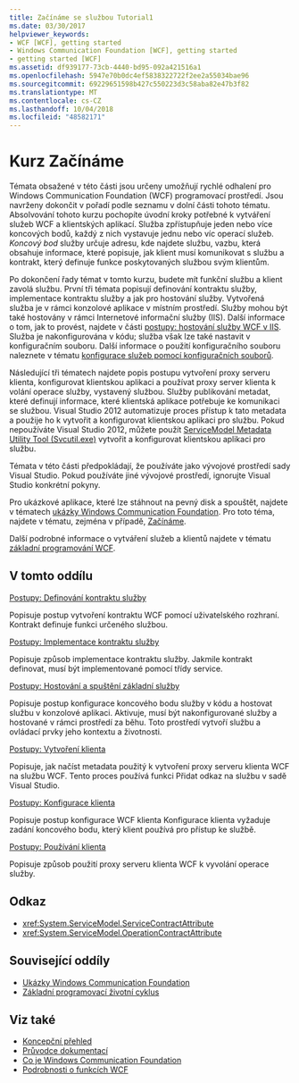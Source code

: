 ```yaml
---
title: Začínáme se službou Tutorial1
ms.date: 03/30/2017
helpviewer_keywords:
- WCF [WCF], getting started
- Windows Communication Foundation [WCF], getting started
- getting started [WCF]
ms.assetid: df939177-73cb-4440-bd95-092a421516a1
ms.openlocfilehash: 5947e70b0dc4ef5838322722f2ee2a55034bae96
ms.sourcegitcommit: 69229651598b427c550223d3c58aba82e47b3f82
ms.translationtype: MT
ms.contentlocale: cs-CZ
ms.lasthandoff: 10/04/2018
ms.locfileid: "48582171"
---
```

# <a name="getting-started-tutorial"></a>Kurz Začínáme
Témata obsažené v této části jsou určeny umožňují rychlé odhalení pro Windows Communication Foundation (WCF) programovací prostředí. Jsou navrženy dokončit v pořadí podle seznamu v dolní části tohoto tématu. Absolvování tohoto kurzu pochopíte úvodní kroky potřebné k vytváření služeb WCF a klientských aplikací. Služba zpřístupňuje jeden nebo více koncových bodů, každý z nich vystavuje jednu nebo víc operací služeb. *Koncový bod* služby určuje adresu, kde najdete službu, vazbu, která obsahuje informace, které popisuje, jak klient musí komunikovat s službu a kontrakt, který definuje funkce poskytovaných službou svým klientům.

 Po dokončení řady témat v tomto kurzu, budete mít funkční službu a klient zavolá službu. První tři témata popisují definování kontraktu služby, implementace kontraktu služby a jak pro hostování služby. Vytvořená služba je v rámci konzolové aplikace v místním prostředí. Služby mohou být také hostovány v rámci Internetové informační služby (IIS). Další informace o tom, jak to provést, najdete v části [postupy: hostování služby WCF v IIS](../../../docs/framework/wcf/feature-details/how-to-host-a-wcf-service-in-iis.md). Služba je nakonfigurována v kódu; služba však lze také nastavit v konfiguračním souboru. Další informace o použití konfiguračního souboru naleznete v tématu [konfigurace služeb pomocí konfiguračních souborů](../../../docs/framework/wcf/configuring-services-using-configuration-files.md).

 Následující tři tématech najdete popis postupu vytvoření proxy serveru klienta, konfigurovat klientskou aplikaci a používat proxy server klienta k volání operace služby, vystavený službou. Služby publikování metadat, které definují informace, které klientská aplikace potřebuje ke komunikaci se službou. Visual Studio 2012 automatizuje proces přístup k tato metadata a použije ho k vytvořit a konfigurovat klientskou aplikaci pro službu. Pokud nepoužíváte Visual Studio 2012, můžete použít [ServiceModel Metadata Utility Tool (Svcutil.exe)](../../../docs/framework/wcf/servicemodel-metadata-utility-tool-svcutil-exe.md) vytvořit a konfigurovat klientskou aplikaci pro službu.

Témata v této části předpokládají, že používáte jako vývojové prostředí sady Visual Studio. Pokud používáte jiné vývojové prostředí, ignorujte Visual Studio konkrétní pokyny.

Pro ukázkové aplikace, které lze stáhnout na pevný disk a spouštět, najdete v tématech [ukázky Windows Communication Foundation](https://msdn.microsoft.com/library/8ec9d192-5d81-4f64-bfd3-90c5e5858c91). Pro toto téma, najdete v tématu, zejména v případě, [Začínáme](../../../docs/framework/wcf/samples/getting-started-sample.md).

Další podrobné informace o vytváření služeb a klientů najdete v tématu [základní programování WCF](../../../docs/framework/wcf/basic-wcf-programming.md).

## <a name="in-this-section"></a>V tomto oddílu
 [Postupy: Definování kontraktu služby](../../../docs/framework/wcf/how-to-define-a-wcf-service-contract.md)

 Popisuje postup vytvoření kontraktu WCF pomocí uživatelského rozhraní. Kontrakt definuje funkci určeného službou.

 [Postupy: Implementace kontraktu služby](../../../docs/framework/wcf/how-to-implement-a-wcf-contract.md)

 Popisuje způsob implementace kontraktu služby. Jakmile kontrakt definovat, musí být implementované pomocí třídy service.

 [Postupy: Hostování a spuštění základní služby](../../../docs/framework/wcf/how-to-host-and-run-a-basic-wcf-service.md)

 Popisuje postup konfigurace koncového bodu služby v kódu a hostovat službu v konzolové aplikaci. Aktivuje, musí být nakonfigurované služby a hostované v rámci prostředí za běhu. Toto prostředí vytvoří službu a ovládací prvky jeho kontextu a životnosti.

 [Postupy: Vytvoření klienta](../../../docs/framework/wcf/how-to-create-a-wcf-client.md)

 Popisuje, jak načíst metadata použitý k vytvoření proxy serveru klienta WCF na službu WCF. Tento proces používá funkci Přidat odkaz na službu v sadě Visual Studio.

 [Postupy: Konfigurace klienta](../../../docs/framework/wcf/how-to-configure-a-basic-wcf-client.md)

 Popisuje postup konfigurace WCF klienta Konfigurace klienta vyžaduje zadání koncového bodu, který klient používá pro přístup ke službě.

 [Postupy: Používání klienta](../../../docs/framework/wcf/how-to-use-a-wcf-client.md)

 Popisuje způsob použití proxy serveru klienta WCF k vyvolání operace služby.

## <a name="reference"></a>Odkaz

- <xref:System.ServiceModel.ServiceContractAttribute>
- <xref:System.ServiceModel.OperationContractAttribute>

## <a name="related-sections"></a>Související oddíly

- [Ukázky Windows Communication Foundation](https://msdn.microsoft.com/library/8ec9d192-5d81-4f64-bfd3-90c5e5858c91)
- [Základní programovací životní cyklus](../../../docs/framework/wcf/basic-programming-lifecycle.md)

## <a name="see-also"></a>Viz také

- [Koncepční přehled](../../../docs/framework/wcf/conceptual-overview.md)
- [Průvodce dokumentací](../../../docs/framework/wcf/guide-to-the-documentation.md)
- [Co je Windows Communication Foundation](../../../docs/framework/wcf/whats-wcf.md)
- [Podrobnosti o funkcích WCF](../../../docs/framework/wcf/feature-details/index.md)